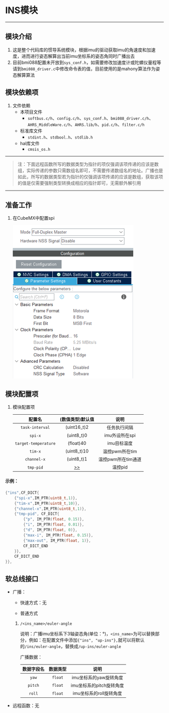# INS模块

---

## 模块介绍

1. 这是整个代码库的惯导系统模块，根据imu的驱动获取imu的角速度和加速度，进而进行姿态解算出当前imu坐标系的姿态角同时广播出去
2. 目前bmi088配置未开放到`sys_conf.h`，如需要修改加速度计或陀螺仪量程等请到`bmi088_driver.c`中修改命令表的值，目前使用的是mahony算法作为姿态解算算法


## 模块依赖项

1. 文件依赖
    - 本项目文件
      	- `softbus.c/h`、`config.c/h`、`sys_conf.h`、`bmi088_driver.c/h`、`AHRS_MiddleWare.c/h`、`AHRS.lib/h`、`pid.c/h`、`filter.c/h`
    - 标准库文件
      	- `stdint.h`、`stdbool.h`、`stdlib.h`
    - hal库文件 
        - `cmsis_os.h`

---

> 注：下面远程函数所写的数据类型为指针的项仅强调该项传递的应该是数组，实际传递的参数只需数组名即可，不需要传递数组名的地址。广播也是如此，所写的数据类型若为指针的仅强调该项传递的应该是数组，获取该项的值是仅需要强制类型转换成相应的指针即可，无需额外解引用

---

## 准备工作

1. 在CubeMX中配置spi
  
   ![spi配置](README-IMG/bmi088的spi配置.png)
	
## 模块配置项

1. 模块配置项
    
    | 配置名 | (数值类型)默认值 | 说明 |
    | :---: | :---: | :---: |
    | `task-interval`      | (uint16_t)2 | 任务执行间隔  |
	| `spi-x`              | (uint8_t)0  | imu外设所在spi |
	| `target-temperature` | (float)40   | imu目标温度  |
	| `tim-x`              | (uint8_t)10 | 温控pwm所在tim |
	| `channel-x`          | (uint8_t)1  | 温控pwm所在tim通道 |
	| `tmp-pid`            | [>>](../../tools/controller/README.md) | 温控pid |

#### 示例：

```c
{"ins",CF_DICT{
	{"spi-x",IM_PTR(uint8_t,1)},
	{"tim-x",IM_PTR(uint8_t,10)},
	{"channel-x",IM_PTR(uint8_t,1)},
	{"tmp-pid", CF_DICT{
		{"p", IM_PTR(float, 0.15)},
		{"i", IM_PTR(float, 0.01)},
		{"d", IM_PTR(float, 0)},
		{"max-i", IM_PTR(float, 0.15)},
		{"max-out", IM_PTR(float, 1)},
		CF_DICT_END
	}},
	CF_DICT_END
}},
```

## 软总线接口

- 广播：

    - 快速方式：无
  
    - 普通方式
  
  	1. `/<ins_name>/euler-angle`

		说明：广播imu坐标系下3轴姿态角(单位：°)，`<ins_name>`为可以替换部分，例如：在配置文件中添加`{"ins", "up-ins"},`就可以将默认的`/ins/euler-angle`，替换成`/up-ins/euler-angle`

        广播数据：

        | 数据字段名 | 数据类型 | 说明 |
        | :---: | :---: | :---: |
        | `yaw`   | `float` | imu坐标系的yaw旋转角度 |
		| `pitch` | `float` | imu坐标系的pitch旋转角度 |
		| `roll`  | `float` | imu坐标系的roll旋转角度 |

- 远程函数：无
  